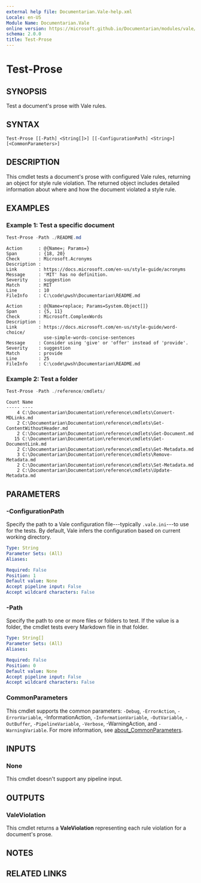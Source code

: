 ```yaml
---
external help file: Documentarian.Vale-help.xml
Locale: en-US
Module Name: Documentarian.Vale
online version: https://microsoft.github.io/Documentarian/modules/vale/reference/cmdlets/test-prose
schema: 2.0.0
title: Test-Prose
---
```


# Test-Prose

## SYNOPSIS
Test a document's prose with Vale rules.

## SYNTAX

```
Test-Prose [[-Path] <String[]>] [[-ConfigurationPath] <String>] [<CommonParameters>]
```

## DESCRIPTION

This cmdlet tests a document's prose with configured Vale rules, returning an object for style rule
violation. The returned object includes detailed information about where and how the document
violated a style rule.

## EXAMPLES

### Example 1: Test a specific document

```powershell
Test-Prose -Path ./README.md
```

```output-pwsh-list
Action      : @{Name=; Params=}
Span        : {18, 20}
Check       : Microsoft.Acronyms
Description :
Link        : https://docs.microsoft.com/en-us/style-guide/acronyms
Message     : 'MIT' has no definition.
Severity    : suggestion
Match       : MIT
Line        : 10
FileInfo    : C:\code\pwsh\Documentarian\README.md

Action      : @{Name=replace; Params=System.Object[]}
Span        : {5, 11}
Check       : Microsoft.ComplexWords
Description :
Link        : https://docs.microsoft.com/en-us/style-guide/word-choice/
              use-simple-words-concise-sentences
Message     : Consider using 'give' or 'offer' instead of 'provide'.
Severity    : suggestion
Match       : provide
Line        : 25
FileInfo    : C:\code\pwsh\Documentarian\README.md
```

### Example 2: Test a folder

```powershell
Test-Prose -Path ./reference/cmdlets/
```

```output-pwsh-table
Count Name
----- ----
    4 C:\Documentarian\Documentation\reference\cmdlets\Convert-MDLinks.md
    2 C:\Documentarian\Documentation\reference\cmdlets\Get-ContentWithoutHeader.md
    2 C:\Documentarian\Documentation\reference\cmdlets\Get-Document.md
   15 C:\Documentarian\Documentation\reference\cmdlets\Get-DocumentLink.md
    2 C:\Documentarian\Documentation\reference\cmdlets\Get-Metadata.md
    3 C:\Documentarian\Documentation\reference\cmdlets\Remove-Metadata.md
    2 C:\Documentarian\Documentation\reference\cmdlets\Set-Metadata.md
    2 C:\Documentarian\Documentation\reference\cmdlets\Update-Metadata.md
```

## PARAMETERS

### -ConfigurationPath

Specify the path to a Vale configuration file---typically `.vale.ini`---to use for the tests. By
default, Vale infers the configuration based on current working directory.

```yaml
Type: String
Parameter Sets: (All)
Aliases:

Required: False
Position: 1
Default value: None
Accept pipeline input: False
Accept wildcard characters: False
```

### -Path

Specify the path to one or more files or folders to test. If the value is a folder, the cmdlet tests
every Markdown file in that folder.

```yaml
Type: String[]
Parameter Sets: (All)
Aliases:

Required: False
Position: 0
Default value: None
Accept pipeline input: False
Accept wildcard characters: False
```

### CommonParameters

This cmdlet supports the common parameters: `-Debug`, `-ErrorAction`, `-ErrorVariable`,
-InformationAction, `-InformationVariable`, `-OutVariable`, `-OutBuffer`, `-PipelineVariable`,
`-Verbose`, -WarningAction, and `-WarningVariable`. For more information, see
[about_CommonParameters](http://go.microsoft.com/fwlink/?LinkID=113216).

## INPUTS

### None

This cmdlet doesn't support any pipeline input.

## OUTPUTS

### ValeViolation

This cmdlet returns a **ValeViolation** representing each rule violation for a document's prose.

## NOTES

## RELATED LINKS
